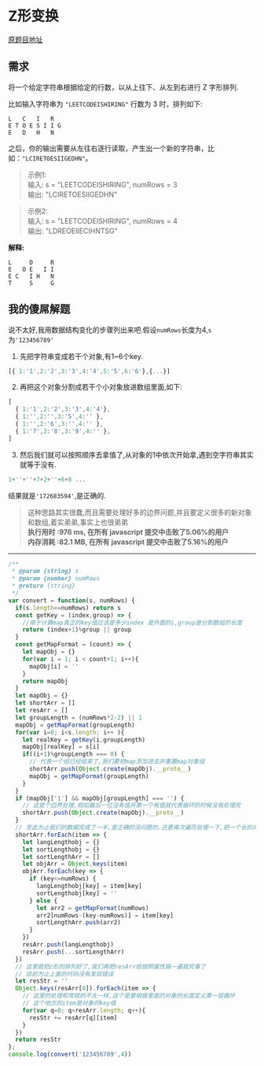 # Z形变换

[原题目地址](https://leetcode-cn.com/problems/zigzag-conversion/)

## 需求
将一个给定字符串根据给定的行数，以从上往下、从左到右进行 Z 字形排列.

比如输入字符串为 `"LEETCODEISHIRING"` 行数为 3 时，排列如下:
```
L   C   I   R
E T O E S I I G
E   D   H   N
```
之后，你的输出需要从左往右逐行读取，产生出一个新的字符串，比如：`"LCIRETOESIIGEDHN"`。

>示例1:  
输入: s = "LEETCODEISHIRING", numRows = 3  
输出: "LCIRETOESIIGEDHN"

>示例2:  
输入: s = "LEETCODEISHIRING", numRows = 4   
输出: "LDREOEIIECIHNTSG"

**解释:**  
```
L     D     R
E   O E   I I
E C   I H   N
T     S     G
```

## 我的傻屌解题
说不太好,我用数据结构变化的步骤列出来吧.假设`numRows`长度为4,`s`为`'123456789'`
1. 先把字符串变成若干个对象,有1~6个key.
```js
[{ 1:'1',2:'2',3:'3',4:'4',5:'5',6:'6'},{...}]
```
2. 再把这个对象分割成若干个小对象放进数组里面,如下:
```js
[
  { 1:'1',2:'2',3:'3',4:'4'},
  { 1:'',2:'',3:'5',4:'' },
  { 1:'',2:'6',3:'',4:'' },
  { 1:'7',2:'8',3:'9',4:'' },
]
```
3. 然后我们就可以按照顺序去拿值了,从对象的1中依次开始拿,遇到空字符串其实就等于没有.
```js
1+''+''+7+2+''+6+8 ...
```
结果就是`'172683594'`,是正确的.

>这种思路其实很蠢,而且需要处理好多的边界问题,并且要定义很多的新对象和数组,着实弟弟,事实上也很弟弟  
**执行用时 :976 ms, 在所有 javascript 提交中击败了5.06%的用户**  
**内存消耗 :82.1 MB, 在所有 javascript 提交中击败了5.16%的用户**

***

```js
/**
 * @param {string} s
 * @param {number} numRows
 * @return {string}
 */
var convert = function(s, numRows) {
  if(s.length<=numRows) return s
  const getKey = (index,group) => {
    //用于计算map真正的key值应该是多少index 是外面的i,group是分割数组的长度
    return (index+1)%group || group
  }
  const getMapFormat = (count) => {
    let mapObj = {}
    for(var i = 1; i < count+1; i++){
      mapObj[i] = ''
    }
    return mapObj
  }
  let mapObj = {}
  let shortArr = []
  let resArr = []
  let groupLength = (numRows*2-2) || 1
  mapObj = getMapFormat(groupLength)
  for(var i=0; i<s.length; i++ ){
    let realKey = getKey(i,groupLength)
    mapObj[realKey] = s[i]
    if((i+1)%groupLength === 0) {
      // 代表一个组已经结束了,我们要把map添加进去并重置map对象组
      shortArr.push(Object.create(mapObj).__proto__)
      mapObj = getMapFormat(groupLength)
    }
  }
  if (mapObj['1'] && mapObj[groupLength] === '') {
    // 这是个边界处理,假如最后一位没有值并第一个有值就代表循环的时候没有处理完
    shortArr.push(Object.create(mapObj).__proto__)
  }
  // 至此为止我们的数据完成了一半,是正确的没问题的.还要再次遍历处理一下,把一个长的对象变成短的对象.
  shortArr.forEach(item => {
    let langLengthobj = {}
    let sortLengthobj = {}
    let sortLengthArr = []
    let objArr = Object.keys(item)
    objArr.forEach(key => {
      if (key<=numRows) {
        langLengthobj[key] = item[key]
        sortLengthobj[key] = ''
      } else {
        let arr2 = getMapFormat(numRows)
        arr2[numRows-(key-numRows)] = item[key]
        sortLengthArr.push(arr2)
      }
    })
    resArr.push(langLengthobj)
    resArr.push(...sortLengthArr)
  })
  // 这里就把z形的排列好了,我们再把resArr给按照属性搞一遍就完事了
  // 目前为止上面的代码没有发现错误
  let resStr = ''
  Object.keys(resArr[0]).forEach(item => {
    // 这里的处理和常规的不太一样,这个是要根据里面的对象的长度定义第一层循环
    // 这个地方的item是对象的key值
    for(var q=0; q<resArr.length; q++){
      resStr += resArr[q][item]
    }
  })
  return resStr
};
console.log(convert('123456789',4))
```

